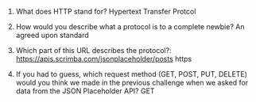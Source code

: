 1. What does HTTP stand for?
Hypertext Transfer Protcol

2. How would you describe what a protocol is to a complete newbie?
An agreed upon standard

3. Which part of this URL describes the protocol?: 
https://apis.scrimba.com/jsonplaceholder/posts
https

4. If you had to guess, which request method (GET, POST, PUT, DELETE) would you
think we made in the previous challenge when we asked for data from the 
JSON Placeholder API?
GET
